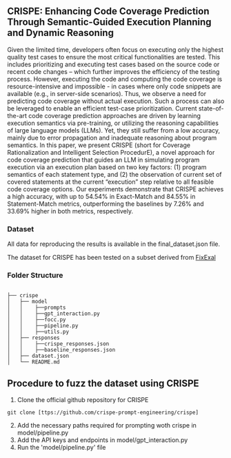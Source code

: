 ## CRISPE: Enhancing Code Coverage Prediction Through Semantic-Guided Execution Planning and Dynamic Reasoning

Given the limited time, developers often focus on executing only the highest quality test cases to ensure the most critical functionalities are tested. This includes 
prioritizing and executing test cases based on the source code or recent code changes – which further improves the efficiency of the testing process. However, executing
the code and computing the code coverage is resource-intensive and impossible - in cases where only code snippets are available (e.g., in server-side scenarios). Thus, we observe a need for predicting code coverage without actual execution. Such a process can also be leveraged to enable an efficient test-case prioritization. Current state-of-the-art code coverage prediction approaches are driven by learning execution semantics via pre-training, or utilizing the reasoning capabilities of large language models (LLMs). Yet, they still suffer from a low accuracy, mainly due to error propagation and inadequate reasoning about program semantics. In this paper, we present CRISPE (short for Coverage Rationalization and Intelligent Selection ProcedurE), a novel approach for code coverage prediction that guides an LLM in simulating program execution
via an execution plan based on two key factors: (1) program semantics of each statement type, and (2) the observation of current set of covered statements at the current “execution” step relative to all feasible code coverage options. Our experiments demonstrate that CRISPE achieves a high accuracy, with up to 54.54% in Exact-Match and 84.55% in Statement-Match metrics, outperforming the baselines by 7.26% and 33.69% higher in both metrics, respectively.

### Dataset
All data for reproducing the results is available in the final_dataset.json file.

The dataset for CRISPE has been tested on a subset derived from [FixExal](https://arxiv.org/abs/2206.07796)

### Folder Structure 
```

├── crispe
│   ├── model
│   │    ├──prompts
│   │    ├──gpt_interaction.py
│   │    ├──focc.py
│   │    ├──pipeline.py
│   │    ├──utils.py
│   ├── responses
│   │    ├──crispe_responses.json
│   │    ├──baseline_responses.json
│   ├── dataset.json
│   └── README.md
```

## Procedure to fuzz the dataset using CRISPE

1. Clone the official github repository for CRISPE
```
git clone [ttps://github.com/crispe-prompt-engineering/crispe]
```
2. Add the necessary paths required for prompting woth crispe in model/pipeline.py
3. Add the API keys and endpoints in model/gpt_interaction.py
4. Run the 'model/pipeline.py' file 
